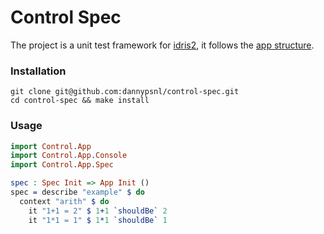 # Control Spec

The project is a unit test framework for [idris2](https://idris2.readthedocs.io/en/latest/index.html), it follows the [app structure](https://idris2.readthedocs.io/en/latest/app/interfaces.html).

### Installation

```shell
git clone git@github.com:dannypsnl/control-spec.git
cd control-spec && make install
```

### Usage

```idris
import Control.App
import Control.App.Console
import Control.App.Spec

spec : Spec Init => App Init ()
spec = describe "example" $ do
  context "arith" $ do
    it "1+1 = 2" $ 1+1 `shouldBe` 2
    it "1*1 = 1" $ 1*1 `shouldBe` 1
```
